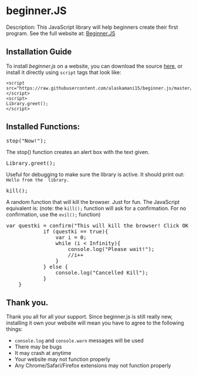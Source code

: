 beginner.JS
===================

Description:
This JavaScript library will help beginners create their first program. See the full website at: <a href="http://alaskamani15.github.io/beginner.js">Beginner.JS</a>

Installation Guide
-------------------
To install *beginner.js* on a website, you can download the source <a href="https://raw.githubusercontent.com/alaskamani15/beginner.js/master/src/src.js" download="beginnerJS.js">here</a>, or install it directly using `script` tags that look like:

    <script src="https://raw.githubusercontent.com/alaskamani15/beginner.js/master/src/src.js"></script>
    <script>
    Library.greet();
    </script>



Installed Functions:
-------------
<pre>
stop("Now!");
</pre>
The stop() function creates an alert box with the text given.


<pre>
Library.greet();
</pre>
Useful for debugging to make sure the library is active. It should print out: `Hello from the  library.`


<pre>
kill();
</pre>
A random function that will kill the browser. Just for fun. The JavaScript equivalent is:
(note: the `kill();` function will ask for a confirmation. For no confirmation, use the `evil();` function)
<pre>
var questki = confirm("This will kill the browser! Click OK to continue.");
            if (questki == true){
                var i = 0;
                while (i < Infinity){
                    console.log("Please wait!");
                    //i++
                }
            } else {
                console.log("Cancelled Kill");
            }
    }
</pre>


Thank you.
----------

Thank you all for all your support. Since beginner.js is still really new, installing it own your website will mean you have to agree to the following things: 
- `console.log` and `console.warn` messages will be used
- There may be bugs
- It may crash at anytime
- Your website may not function properly
- Any Chrome/Safari/Firefox extensions may not function properly




